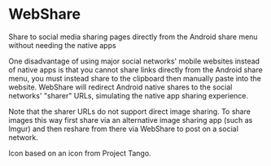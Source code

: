 # WebShare
Share to social media sharing pages directly from the Android share menu without needing the native apps

One disadvantage of using major social networks' mobile websites instead of native apps is that you cannot share links directly from the Android share menu, you must instead share to the clipboard then manually paste into the website. WebShare will redirect Android native shares to the social networks' "sharer" URLs, simulating the native app sharing experience.

Note that the sharer URLs do not support direct image sharing. To share images this way first share via an alternative image sharing app (such as Imgur) and then reshare from there via WebShare to post on a social network.

Icon based on an icon from Project Tango.
